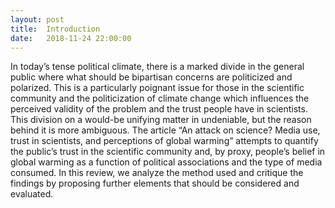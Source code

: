 ```yaml
---
layout: post
title:  Introduction
date:   2018-11-24 22:00:00
---
```

In today’s tense political climate, there is a marked divide in the general public where what should be bipartisan concerns are politicized and polarized. This is a particularly poignant issue for those in the scientific community and the politicization of climate change which influences the perceived validity of the problem and the trust people have in scientists. This division on a would-be unifying matter in undeniable, but the reason behind it is more ambiguous. The article “An attack on science? Media use, trust in scientists, and perceptions of global warming” attempts to quantify the public’s trust in the scientific community and, by proxy, people’s belief in global warming as a function of political associations and the type of media consumed. In this review, we analyze the method used and critique the findings by proposing further elements that should be considered and evaluated.
